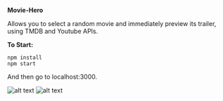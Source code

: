 <b>Movie-Hero</b>

Allows you to select a random movie and immediately preview its trailer, using TMDB and Youtube APIs.

<b>To Start:</b>
```
npm install
npm start 
```
And then go to localhost:3000.

![alt text](https://cloud.githubusercontent.com/assets/13802892/26273538/3dbda2dc-3d00-11e7-9efa-8572575958d7.png)
![alt text](https://cloud.githubusercontent.com/assets/13802892/26273577/a2131596-3d00-11e7-90a4-b04b98e3a83c.png)
